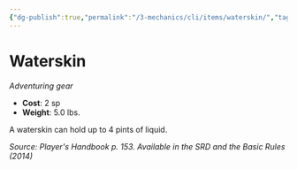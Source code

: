 ```yaml
---
{"dg-publish":true,"permalink":"/3-mechanics/cli/items/waterskin/","tags":["ttrpg-cli/compendium/src/5e/phb","ttrpg-cli/item/gear/","ttrpg-cli/item/rarity/none"]}
---
```


# Waterskin
*Adventuring gear*  


- **Cost**: 2 sp
- **Weight**: 5.0 lbs.

A waterskin can hold up to 4 pints of liquid.

*Source: Player's Handbook p. 153. Available in the <span title='Systems Reference Document (5.1)'>SRD</span> and the Basic Rules (2014)*